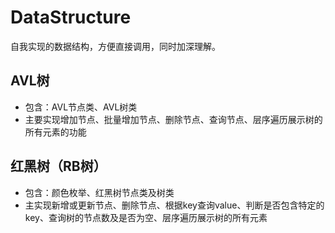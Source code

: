 # DataStructure
自我实现的数据结构，方便直接调用，同时加深理解。

## AVL树
- 包含：AVL节点类、AVL树类
- 主要实现增加节点、批量增加节点、删除节点、查询节点、层序遍历展示树的所有元素的功能

## 红黑树（RB树）
- 包含：颜色枚举、红黑树节点类及树类  
- 主实现新增或更新节点、删除节点、根据key查询value、判断是否包含特定的key、查询树的节点数及是否为空、层序遍历展示树的所有元素  